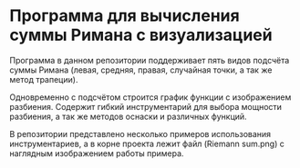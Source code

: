 # Программа для вычисления суммы Римана с визуализацией

Программа в данном репозитории поддерживает пять видов подсчёта суммы Римана
(левая, средняя, правая, случайная точки, а так же метод трапеции).

Одновременно с подсчётом строится график функции с изображением разбиения.
Содержит гибкий инструментарий для выбора мощности разбиения, 
а так же методов оснаски и различных функций.

В репозитории представлено несколько примеров использования инструментариев,
а в корне проекта лежит файл (Riemann sum.png) с наглядным изображением работы примера.